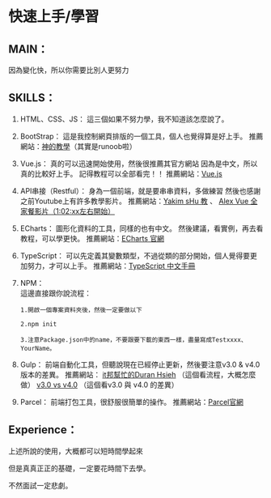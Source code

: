 # 快速上手/學習

## MAIN：

因為變化快，所以你需要比別人更努力

## SKILLS：

1. HTML、CSS、JS： 這三個如果不努力學，我不知道該怎麼說了。 
2. BootStrap： 這是我控制網頁排版的一個工具，個人也覺得算是好上手。 推薦網站：[神的教學](http://www.runoob.com/bootstrap4/bootstrap4-tutorial.html)（其實是runoob啦） 
3. Vue.js： 真的可以迅速開始使用，然後很推薦其官方網站 因為是中文，所以真的比較好上手。 記得教程可以全部看完！！ 推薦網站：[Vue.js](https://cn.vuejs.org/) 
4. API串接（Restful）： 身為一個前端，就是要串串資料，多做練習 然後也感謝之前Youtube上有許多教學影片。 推薦網站：[Yakim sHu 教](https://yakimhsu.com/project/project_w4_Network_API.html)  、 [Alex Vue 全家餐影片（1:02:xx左右開始）](https://www.youtube.com/watch?v=MCTETw0Slrw&t=3760s) 
5. ECharts： 圖形化資料的工具，同樣的也有中文。 然後建議，看實例，再去看教程，可以學更快。 推薦網站：[ECharts 官網](https://echarts.baidu.com/) 
6. TypeScript： 可以先定義其變數類型，不過從類的部分開始，個人覺得要更加努力，才可以上手。 推薦網站：[TypeScript 中文手冊](https://typescript.bootcss.com/) 
7. NPM：  
   這邊直接跟你說流程：  


   ```text
   1.開啟一個專案資料夾後，然後一定要做以下
   ```

   ```text
   2.npm init
   ```

   ```text
   3.注意Package.json中的name，不要跟要下載的東西一樣，盡量寫成Testxxxx、YourName。
   ```

8. Gulp： 前端自動化工具，但聽說現在已經停止更新，然後要注意v3.0 & v4.0版本的差異。 推薦網站： [it邦幫忙的Duran Hsieh](https://ithelp.ithome.com.tw/articles/10185420) （這個看流程，大概怎麼做） [v3.0 vs v4.0](https://blog.skk.moe/post/update-gulp-to-4/) （這個看v3.0 與 v4.0 的差異） 
9. Parcel： 前端打包工具，很舒服很簡單的操作。 推薦網站：[Parcel官網](https://parceljs.org/getting_started.html) 

## Experience：

上述所說的使用，大概都可以短時間學起來

但是真真正正的基礎，一定要花時間下去學。

不然面試一定悲劇。

